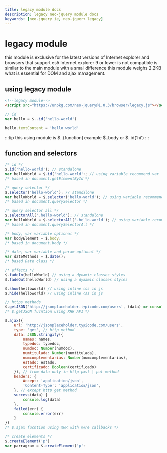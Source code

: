 ```yaml
---
title: legacy module docs
description: legacy neo-jquery module docs
keywords: [neo-jquery ie, neo-jquery legacy]
---
```


# legacy module

this module is exclusive for the latest versions of Internet explorer and browsers that support es5 Internet explorer 9 or lower is not compatible is similar to the main module with a small difference this module weighs 2.2KB what is essential for DOM and ajax management.

## using legacy module

``` html
<!--legacy module-->
<script src="https://unpkg.com/neo-jquery@1.0.3/browser/legacy.js"></script>
```

``` js
// id
var hello = $..id('hello-world')

hello.textContent = 'hello world'
```

:::tip
this using module is $..{function} example $..body or $..id('hi')
:::

## function and selectors

``` js
/* id */
$.id('hello-world'); // standalone
var helloWorld = $.id('hello-world'); // using variable recommend var
/* based in document.getElementById */

/* query selector */
$.selector('hello-world'); // standalone
var helloWorld = $.selector('hello-world'); // using variable recommend var
/* based in document.querySelector */

/* query selector all */
$.selectorAll('.hello-world'); // standalone
var helloWorld = $.selectorAll('.hello-world'); // using variable recommend var
/* based in document.querySelectorAll */

/* body, var variable optional */
var bodyElement = $.body;
/* based in document.body */

/* date, var variable and param optional */
var dateMethods = $.date();
/* based Date class */

/* effects */
$.fadeIn(helloWorld) // using a dynamic classes styles
$.fadeOut(helloWorld) // using a dynamic classes styles

$.show(helloworld) // using inline css in js 
$.hide(helloworld) // using inline css in js 

// https methods
$.getJSON('http://jsonplaceholder.typicode.com/users', (data) => console.log(data))
/* $.getJSON fucntion using XHR API */

$.ajax({
    url: 'http://jsonplaceholder.typicode.com/users',
    type: 'get', // http method
    data: JSON.stringify({
        names: names,
        typedoc: typedoc,
        numdoc: Number(numdoc),
        numtitulada: Number(numtitulada),
        numcomplementarias: Number(numcomplementarias),
        estado: estado,
        certificado: Boolean(certificado)
    }), // from data only in http post | put method
    headers: {
        Accept: 'application/json',
        'Content-Type': 'application/json',
    }, // except http get method
    success(data) {
        console.log(data)
    },
    failed(err) {
        console.error(err)
    }
})
/* $.ajax fucntion using XHR with more callbacks */

/* create elements */
$.createElement('p')
var parragram = $.createElement('p')
```